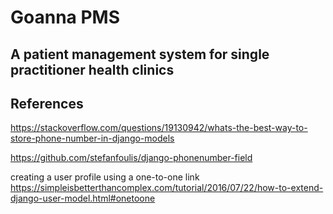 # Goanna PMS
## A patient management system for single practitioner health clinics

## References

https://stackoverflow.com/questions/19130942/whats-the-best-way-to-store-phone-number-in-django-models

https://github.com/stefanfoulis/django-phonenumber-field

creating a user profile using a one-to-one link
https://simpleisbetterthancomplex.com/tutorial/2016/07/22/how-to-extend-django-user-model.html#onetoone
